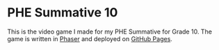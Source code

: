 # PHE Summative 10
This is the video game I made for my PHE Summative for Grade 10. The game is written in [Phaser](https://phaser.io/) and deployed on [GitHub Pages](https://pages.github.com/).
